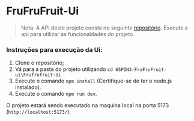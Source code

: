 # FruFruFruit-Ui

> Nota: A API deste projeto consta no seguinte [repositório](https://github.com/Deb4cker/65PINIII-FruFruFruit). Execute a api para utilizar as funcionaldades do projeto.

### Instruções para execução da Ui:

1. Clone o repositório;
2. Vá para a pasta do projeto utilizando ```cd 65PIN3-FruFruFruit-ui\Frufrufruit-Ui```
3. Execute o comando ```npm install``` (Certifique-se de ter o node.js instalado).
4. Execute o comando ```npm run dev```.

O projeto estará sendo executado na maquina local na porta 5173 (```http://localhost:5173/```).
